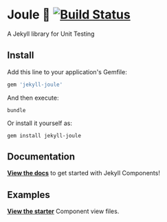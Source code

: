 # Joule 🔸 [![Build Status](https://travis-ci.org/helpscout/jekyll-joule.svg?branch=master)](https://travis-ci.org/helpscout/jekyll-joule)

A Jekyll library for Unit Testing


## Install

Add this line to your application's Gemfile:

```ruby
gem 'jekyll-joule'
```

And then execute:
```
bundle
```

Or install it yourself as:
```
gem install jekyll-joule
```


## Documentation

**[View the docs](https://github.com/helpscout/jekyll-joule/blob/master/docs/introduction.md)** to get started with Jekyll Components!


## Examples

**[View the starter](https://github.com/helpscout/jekyll-joule/tree/master/examples)** Component view files.
